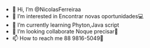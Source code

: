 - 👋 Hi, I’m @NicolasFerreiraa
- 👀 I’m interested in Encontrar novas oportunidades💻
- 🌱 I’m currently learning Phyton,Java script
- 💞️ I’m looking collaborate Noque precisar🙂
- 📫 How to reach me 88 9816-5049📱

<!---
NicolasFerreiraa/NicolasFerreiraa is a ✨ special ✨ repository because its `README.md` (this file) appears on your GitHub profile.
You can click the Preview link to take a look at your changes.
--->
